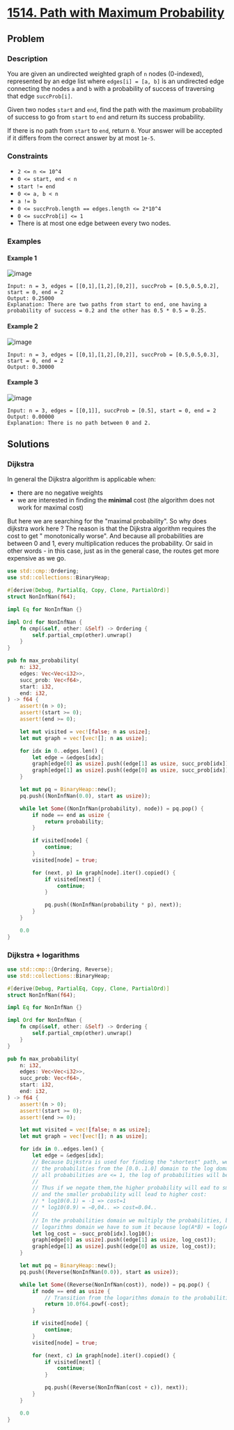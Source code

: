 # [1514. Path with Maximum Probability](https://leetcode.com/problems/path-with-maximum-probability/)

## Problem

### Description

You are given an undirected weighted graph of `n` nodes (0-indexed), represented
by an edge list where `edges[i] = [a, b]` is an undirected edge connecting the
nodes `a` and `b` with a probability of success of traversing that
edge `succProb[i]`.

Given two nodes `start` and `end`, find the path with the maximum probability of
success to go from `start` to `end` and return its success probability.

If there is no path from `start` to `end`, return `0`. Your answer will be
accepted if it differs from the correct answer by at most `1e-5`.

### Constraints

* `2 <= n <= 10^4`
* `0 <= start, end < n`
* `start != end`
* `0 <= a, b < n`
* `a != b`
* `0 <= succProb.length == edges.length <= 2*10^4`
* `0 <= succProb[i] <= 1`
* There is at most one edge between every two nodes.

### Examples

#### Example 1

![image](resources/1514/ex1.png)

```text
Input: n = 3, edges = [[0,1],[1,2],[0,2]], succProb = [0.5,0.5,0.2], start = 0, end = 2
Output: 0.25000
Explanation: There are two paths from start to end, one having a probability of success = 0.2 and the other has 0.5 * 0.5 = 0.25.
```

#### Example 2

![image](resources/1514/ex2.png)

```text
Input: n = 3, edges = [[0,1],[1,2],[0,2]], succProb = [0.5,0.5,0.3], start = 0, end = 2
Output: 0.30000
```

#### Example 3

![image](resources/1514/ex3.png)

```text
Input: n = 3, edges = [[0,1]], succProb = [0.5], start = 0, end = 2
Output: 0.00000
Explanation: There is no path between 0 and 2.
```

## Solutions

### Dijkstra

In general the Dijkstra algorithm is applicable when:

* there are no negative weights
* we are interested in finding the **minimal** cost (the algorithm does not work
  for maximal cost)

But here we are searching for the "maximal probability". So why does dijkstra
work here ? The reason is that the Dijkstra algorithm requires the cost to get "
monotonically worse". And because all probabilities are between 0 and 1, every
multiplication reduces the probability. Or said in other words - in this case,
just as in the general case, the routes get more expensive as we go.

```rust
use std::cmp::Ordering;
use std::collections::BinaryHeap;

#[derive(Debug, PartialEq, Copy, Clone, PartialOrd)]
struct NonInfNan(f64);

impl Eq for NonInfNan {}

impl Ord for NonInfNan {
    fn cmp(&self, other: &Self) -> Ordering {
        self.partial_cmp(other).unwrap()
    }
}

pub fn max_probability(
    n: i32,
    edges: Vec<Vec<i32>>,
    succ_prob: Vec<f64>,
    start: i32,
    end: i32,
) -> f64 {
    assert!(n > 0);
    assert!(start >= 0);
    assert!(end >= 0);

    let mut visited = vec![false; n as usize];
    let mut graph = vec![vec![]; n as usize];

    for idx in 0..edges.len() {
        let edge = &edges[idx];
        graph[edge[0] as usize].push((edge[1] as usize, succ_prob[idx]));
        graph[edge[1] as usize].push((edge[0] as usize, succ_prob[idx]));
    }

    let mut pq = BinaryHeap::new();
    pq.push((NonInfNan(0.0), start as usize));

    while let Some((NonInfNan(probability), node)) = pq.pop() {
        if node == end as usize {
            return probability;
        }

        if visited[node] {
            continue;
        }
        visited[node] = true;

        for (next, p) in graph[node].iter().copied() {
            if visited[next] {
                continue;
            }

            pq.push((NonInfNan(probability * p), next));
        }
    }

    0.0
}
```

### Dijkstra + logarithms

```rust
use std::cmp::{Ordering, Reverse};
use std::collections::BinaryHeap;

#[derive(Debug, PartialEq, Copy, Clone, PartialOrd)]
struct NonInfNan(f64);

impl Eq for NonInfNan {}

impl Ord for NonInfNan {
    fn cmp(&self, other: &Self) -> Ordering {
        self.partial_cmp(other).unwrap()
    }
}

pub fn max_probability(
    n: i32,
    edges: Vec<Vec<i32>>,
    succ_prob: Vec<f64>,
    start: i32,
    end: i32,
) -> f64 {
    assert!(n > 0);
    assert!(start >= 0);
    assert!(end >= 0);

    let mut visited = vec![false; n as usize];
    let mut graph = vec![vec![]; n as usize];

    for idx in 0..edges.len() {
        let edge = &edges[idx];
        // Because Dijkstra is used for finding the "shortest" path, we can convert
        // the probabilities from the [0.0..1.0] domain to the log domain. Because
        // all probabilities are <= 1, the log of probabilities will be negative.
        //
        // Thus if we negate them,the higher probability will ead to smaller cost,
        // and the smaller probability will lead to higher cost:
        // * log10(0.1) = -1 => cost=1
        // * log10(0.9) = −0,04.. => cost=0.04..
        //
        // In the probabilities domain we multiply the probabilities, but in the
        // logarithms domain we have to sum it because log(A*B) = log(A) + log(B)
        let log_cost = -succ_prob[idx].log10();
        graph[edge[0] as usize].push((edge[1] as usize, log_cost));
        graph[edge[1] as usize].push((edge[0] as usize, log_cost));
    }

    let mut pq = BinaryHeap::new();
    pq.push((Reverse(NonInfNan(0.0)), start as usize));

    while let Some((Reverse(NonInfNan(cost)), node)) = pq.pop() {
        if node == end as usize {
            // Transition from the logarithms domain to the probabilities domain
            return 10.0f64.powf(-cost);
        }

        if visited[node] {
            continue;
        }
        visited[node] = true;

        for (next, c) in graph[node].iter().copied() {
            if visited[next] {
                continue;
            }

            pq.push((Reverse(NonInfNan(cost + c)), next));
        }
    }

    0.0
}
```
